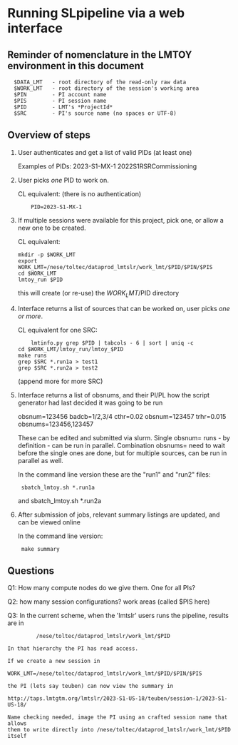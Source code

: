 # Running SLpipeline via a web interface

## Reminder of nomenclature in the LMTOY environment in this document

      $DATA_LMT   - root directory of the read-only raw data
      $WORK_LMT   - root directory of the session's working area
      $PIN        - PI account name 
      $PIS        - PI session name
      $PID        - LMT's *ProjectId*
      $SRC        - PI's source name (no spaces or UTF-8)

## Overview of steps

1. User authenticates and get a list of valid PIDs (at least one)

   Examples of PIDs: 2023-S1-MX-1 2022S1RSRCommissioning

2. User picks *one* PID to work on.

   CL equivalent: (there is no authentication)
   
           PID=2023-S1-MX-1

3. If multiple sessions were available for this project, pick one, or allow
   a new one to be created.

   CL equivalent:

	   mkdir -p $WORK_LMT
	   export WORK_LMT=/nese/toltec/dataprod_lmtslr/work_lmt/$PID/$PIN/$PIS
	   cd $WORK_LMT
	   lmtoy_run $PID

   this will create (or re-use) the $WORK_LMT/$PID directory

3. Interface returns a list of sources that can be worked on, user picks *one or more*.

   CL equivalent for one SRC:

           lmtinfo.py grep $PID | tabcols - 6 | sort | uniq -c
	   cd $WORK_LMT/lmtoy_run/lmtoy_$PID
	   make runs
	   grep $SRC *.run1a > test1
	   grep $SRC *.run2a > test2

   (append more for more SRC)
           

4. Interface returns a list of obsnums, and their PI/PL how the script generator
   had last decided it was going to be run

   obsnum=123456 badcb=1/2,3/4 cthr=0.02
   obsnum=123457 trhr=0.015
   obsnums=123456,123457 
   
   These can be edited and submitted via slurm.    Single obsnum= runs - by definition -
   can be run in parallel.
   Combination obsnums= need to wait before the single ones are done, but for multiple
   sources, can be run in parallel as well.
   
   In the command line version these are the "run1" and "run2" files:

        sbatch_lmtoy.sh *.run1a
   and
        sbatch_lmtoy.sh *.run2a

5. After submission of jobs, relevant summary listings are updated, and can be viewed online

   In the command line version:

        make summary



## Questions

Q1: How many compute nodes do we give them. One for all PIs?

Q2: how many session configurations? work areas (called $PIS here)

Q3: In the current scheme, when the 'lmtslr' users runs the pipeline, results are in

             /nese/toltec/dataprod_lmtslr/work_lmt/$PID
    
    In that hierarchy the PI has read access.

    If we create a new session in
    
    WORK_LMT=/nese/toltec/dataprod_lmtslr/work_lmt/$PID/$PIN/$PIS

    the PI (lets say teuben) can now view the summary in
    
    http://taps.lmtgtm.org/lmtslr/2023-S1-US-18/teuben/session-1/2023-S1-US-18/

    Name checking needed, image the PI using an crafted session name that allows
    them to write directly into /nese/toltec/dataprod_lmtslr/work_lmt/$PID itself
